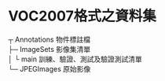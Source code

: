 # VOC2007格式之資料集

┬ Annotations  物件標註檔  
├─ ImageSets  影像集清單  
│    └ main 訓練、驗證、測試及驗證測試清單  
└─ JPEGImages 原始影像  
